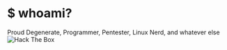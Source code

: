 # $ whoami?
Proud Degenerate, Programmer, Pentester, Linux Nerd, and whatever else 
<image src="https://www.hackthebox.eu/badge/image/641801" alt="Hack The Box" style="max-width: 256px; display: inline">
